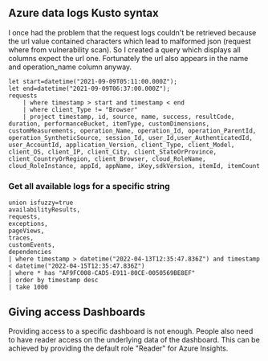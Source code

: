 ## Azure data logs Kusto syntax
I once had the problem that the request logs couldn't be retrieved because the url value contained characters which lead to malformed json (request where from vulnerability scan).
So I created a query which displays all columns expect the url one. Fortunately the url also appears in the name and operation_name column anyway.
```
let start=datetime("2021-09-09T05:11:00.000Z");
let end=datetime("2021-09-09T06:37:00.000Z");
requests
    | where timestamp > start and timestamp < end
    | where client_Type != "Browser"
    | project timestamp, id, source, name, success, resultCode, duration, performanceBucket, itemType, customDimensions, customMeasurements, operation_Name, operation_Id, operation_ParentId, operation_SyntheticSource, session_Id, user_Id,user_AuthenticatedId, user_AccountId, application_Version, client_Type, client_Model, client_OS, client_IP, client_City, client_StateOrProvince, client_CountryOrRegion, client_Browser, cloud_RoleName, cloud_RoleInstance, appId, appName, iKey,sdkVersion, itemId, itemCount
```

### Get all available logs for a specific string
```
union isfuzzy=true
availabilityResults,
requests,
exceptions,
pageViews,
traces,
customEvents,
dependencies
| where timestamp > datetime("2022-04-13T12:35:47.836Z") and timestamp < datetime("2022-04-15T12:35:47.836Z")
| where * has "AF9FC008-CAD5-E911-80CE-0050569BE8EF"
| order by timestamp desc
| take 1000
```

## Giving access Dashboards
Providing access to a specific dashboard is not enough. People also need to have reader access on the underlying data of the dashboard.
This can be achieved by providing the default role "Reader" for Azure Insights. 

